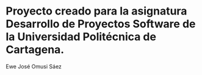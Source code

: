 # Proyecto creado para la asignatura Desarrollo de Proyectos Software de la Universidad Politécnica de Cartagena.

Ewe José Omusi Sáez
